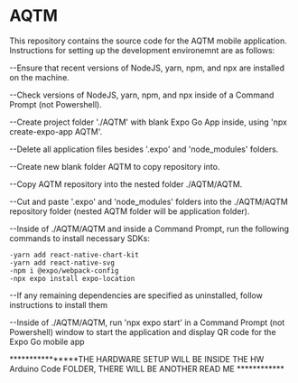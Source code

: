 # AQTM

This repository contains the source code for the AQTM mobile application. Instructions for setting up the development environemnt are as follows:

--Ensure that recent versions of NodeJS, yarn, npm, and npx are installed on the machine.

--Check versions of NodeJS, yarn, npm, and npx inside of a Command Prompt (not Powershell).

--Create project folder './AQTM' with blank Expo Go App inside, using 'npx create-expo-app AQTM'.

--Delete all application files besides '.expo' and 'node_modules' folders.

--Create new blank folder AQTM to copy repository into.

--Copy AQTM repository into the nested folder ./AQTM/AQTM.

--Cut and paste '.expo' and 'node_modules' folders into the ./AQTM/AQTM repository folder (nested AQTM folder will be application folder).

--Inside of ./AQTM/AQTM and inside a Command Prompt, run the following commands to install necessary SDKs:

    -yarn add react-native-chart-kit
    -yarn add react-native-svg
    -npm i @expo/webpack-config
    -npx expo install expo-location

--If any remaining dependencies are specified as uninstalled, follow instructions to install them

--Inside of ./AQTM/AQTM, run 'npx expo start' in a Command Prompt (not Powershell) window to start the application and display QR code for the Expo Go mobile app




****************THE HARDWARE SETUP WILL BE INSIDE THE HW Arduino Code FOLDER, THERE WILL BE ANOTHER READ ME ************
